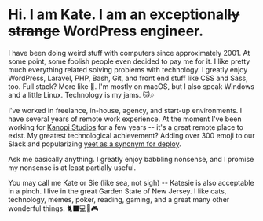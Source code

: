 # Hi. I am Kate. I am an exceptional~~ly strange~~ WordPress engineer. 

I have been doing weird stuff with computers since approximately 2001. At some point, some foolish people even decided to pay me for it. I like pretty much everything related solving problems with technology. I greatly enjoy WordPress, Laravel, PHP, Bash, Git, and front end stuff like CSS and Sass, too. Full stack? More like 🥞. I'm mostly on macOS, but I also speak Windows and a little Linux. Technology is my jams. 🐱🎶

I've worked in freelance, in-house, agency, and start-up environments. I have several years of remote work experience. At the moment I've been working for [Kanopi Studios](https://kanopi.com/) for a few years -- it's a great remote place to exist. My greatest technological achievement? Adding over 300 emoji to our Slack and popularizing [yeet as a synonym for deploy](https://gist.github.com/kmwalsh/863415ac6b9efa8f9e69ff2557c7cbbf).

Ask me basically anything. I greatly enjoy babbling nonsense, and I promise my nonsense is at least partially useful.

You may call me Kate or Sie (like sea, not sigh) -- Katesie is also acceptable in a pinch. I live in the great Garden State of New Jersey. I like cats, technology, memes, poker, reading, gaming, and a great many other wonderful things. 🐈‍⬛💻📕🎮
